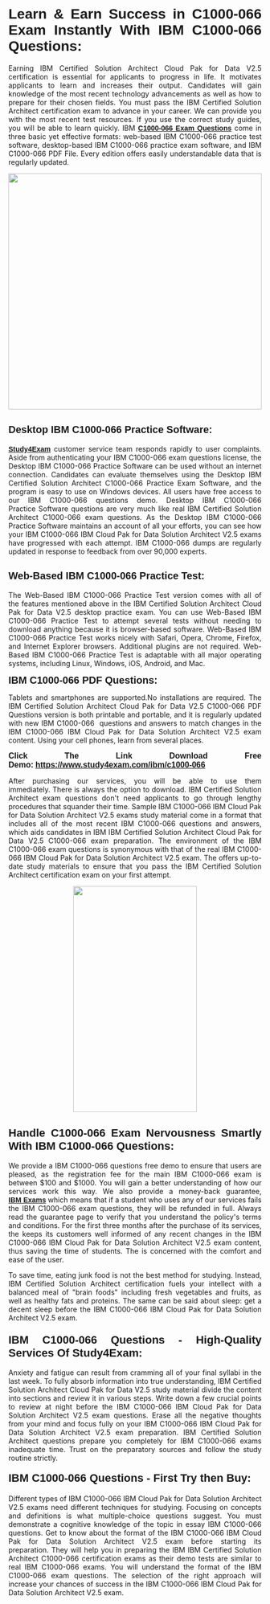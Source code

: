 <h1 style="text-align: justify;"><span style="font-family:Tahoma,Geneva,sans-serif;"><strong>Learn & Earn Success in C1000-066 Exam Instantly With IBM C1000-066 Questions:</strong></span></h1>

<p style="text-align: justify;">Earning IBM Certified Solution Architect Cloud Pak for Data V2.5 certification is essential for applicants to progress in life. It motivates applicants to learn and increases their output. Candidates will gain knowledge of the most recent technology advancements as well as how to prepare for their chosen fields. You must pass the IBM Certified Solution Architect certification exam to advance in your career. We can provide you with the most recent test resources. If you use the correct study guides, you will be able to learn quickly. IBM <a href="https://www.study4exam.com/ibm/c1000-066" target="_blank"><span style="font-family:Tahoma,Geneva,sans-serif;"><strong>C1000-066 Exam Questions</strong></span></a> come in three basic yet effective formats: web-based IBM C1000-066 practice test software, desktop-based IBM C1000-066 practice exam software, and IBM C1000-066 PDF File. Every edition offers easily understandable data that is regularly updated.</p>

<p style="text-align: justify;"><a href="https://www.study4exam.com/ibm/c1000-066" target="_blank"><img alt="" src="https://lh3.googleusercontent.com/pw/AM-JKLVq_oPqfp0-n5zn4yqAoyjjcA2yO-jT5Cm68rj_xPcdsmakSaLzyxJ8unsRMKMdGkmOINvzyM17CwNHdrz3aK03FYcCewHDEYJs7lAvJLcrBifJ5qSpkhSIJgPhz-7dSY7ixq9ev6p4G2ds_VnujUaf=w1366-h530-no?authuser=0" style="width: 100%; height: 470px;" /></a></p>

<h2 style="text-align: justify;"><span style="font-family:Tahoma,Geneva,sans-serif;"><strong><span style="font-size:20px;">Desktop IBM C1000-066 Practice Software:</span></strong></span></h2>

<p style="text-align: justify;"><a href="https://www.study4exam.com/" target="_blank"><span style="font-family:Tahoma,Geneva,sans-serif;"><strong>Study4Exam</strong></span></a> customer service team responds rapidly to user complaints. Aside from authenticating your IBM C1000-066 exam questions license, the Desktop IBM C1000-066 Practice Software can be used without an internet connection. Candidates can evaluate themselves using the Desktop IBM Certified Solution Architect C1000-066 Practice Exam Software, and the program is easy to use on Windows devices. All users have free access to our IBM C1000-066 questions demo. Desktop IBM C1000-066 Practice Software questions are very much like real IBM Certified Solution Architect C1000-066 exam questions. As the Desktop IBM C1000-066 Practice Software maintains an account of all your efforts, you can see how your IBM C1000-066 IBM Cloud Pak for Data Solution Architect V2.5 exams have progressed with each attempt. IBM C1000-066 dumps are regularly updated in response to feedback from over 90,000 experts.</p>

<h2 style="text-align: justify;"><strong><span style="font-family:Tahoma,Geneva,sans-serif;"><span style="font-size:20px;">Web-Based IBM C1000-066 Practice Test:</span></span></strong></h2>

<p style="text-align: justify;">The Web-Based IBM C1000-066 Practice Test version comes with all of the features mentioned above in the IBM Certified Solution Architect Cloud Pak for Data V2.5 desktop practice exam. You can use Web-Based IBM C1000-066 Practice Test to attempt several tests without needing to download anything because it is browser-based software. Web-Based IBM C1000-066 Practice Test works nicely with Safari, Opera, Chrome, Firefox, and Internet Explorer browsers. Additional plugins are not required. Web-Based IBM C1000-066 Practice Test is adaptable with all major operating systems, including Linux, Windows, iOS, Android, and Mac.</p>

<p style="text-align: justify;"><strong><span style="font-family:Tahoma,Geneva,sans-serif;"><span style="font-size:20px;">IBM C1000-066 PDF Questions:</span></span></strong></p>

<p style="text-align: justify;">Tablets and smartphones are supported.No installations are required. The IBM Certified Solution Architect Cloud Pak for Data V2.5 C1000-066 PDF Questions version is both printable and portable, and it is regularly updated with new IBM C1000-066  questions and answers to match changes in the IBM C1000-066 IBM Cloud Pak for Data Solution Architect V2.5 exam content. Using your cell phones, learn from several places.</p>

<p style="text-align: justify;"><strong><span style="font-size:16px;"><span style="font-family:Tahoma,Geneva,sans-serif;">Click The Link Download Free Demo:</span></span></strong> <strong><span style="font-size:16px;"><span style="font-family:Tahoma,Geneva,sans-serif;"><a href="https://www.study4exam.com/ibm/c1000-066" target="_blank">https://www.study4exam.com/ibm/c1000-066</a></span></span></strong></p>

<p style="text-align: justify;">After purchasing our services, you will be able to use them immediately. There is always the option to download. IBM Certified Solution Architect exam questions don't need applicants to go through lengthy procedures that squander their time. Sample IBM C1000-066 IBM Cloud Pak for Data Solution Architect V2.5 exams study material come in a format that includes all of the most recent IBM C1000-066 questions and answers, which aids candidates in IBM IBM Certified Solution Architect Cloud Pak for Data V2.5 C1000-066 exam preparation. The environment of the IBM C1000-066 exam questions is synonymous with that of the real IBM C1000-066 IBM Cloud Pak for Data Solution Architect V2.5 exam. The offers up-to-date study materials to ensure that you pass the IBM Certified Solution Architect certification exam on your first attempt.</p>

<p style="text-align: center;"><a href="https://www.study4exam.com/ibm/c1000-066" target="_blank"><img alt="" src="https://lh3.googleusercontent.com/pw/AM-JKLXfNjhwPiMVy0ctVShSUYpvTBudxxEKSjIvWyQcQ4fkjC7tw4fAHzQCxVumweZ4lZywWu345GH-ksy4ecL_MjJ_HOMVvBbLXRtkP9fACCrcmZAb4vVtcna_wHGfpzNHbsqs91m4DXRGfOMJpFZl-Ci9=w650-h649-no?authuser=0" style="width: 70%; height: 450px;" /></a></p>

<h2 style="text-align: justify;"><strong><span style="font-size:22px;"><span style="font-family:Tahoma,Geneva,sans-serif;">Handle C1000-066 Exam Nervousness Smartly With IBM C1000-066 Questions:</span></span></strong></h2>

<p style="text-align: justify;">We provide a IBM C1000-066 questions free demo to ensure that users are pleased, as the registration fee for the main IBM C1000-066 exam is between $100 and $1000. You will gain a better understanding of how our services work this way. We also provide a money-back guarantee, <a href="https://www.study4exam.com/ibm-exams" target="_blank"><span style="font-family:Tahoma,Geneva,sans-serif;"><strong>IBM Exams</strong></span></a> which means that if a student who uses any of our services fails the IBM C1000-066 exam questions, they will be refunded in full. Always read the guarantee page to verify that you understand the policy's terms and conditions. For the first three months after the purchase of its services, the keeps its customers well informed of any recent changes in the IBM C1000-066 IBM Cloud Pak for Data Solution Architect V2.5 exam content, thus saving the time of students. The is concerned with the comfort and ease of the user.</p>

<p style="text-align: justify;">To save time, eating junk food is not the best method for studying. Instead, IBM Certified Solution Architect certification fuels your intellect with a balanced meal of "brain foods" including fresh vegetables and fruits, as well as healthy fats and proteins. The same can be said about sleep: get a decent sleep before the IBM C1000-066 IBM Cloud Pak for Data Solution Architect V2.5 exam.</p>

<h3 style="text-align: justify;"><span style="font-family:Tahoma,Geneva,sans-serif;"><strong><span style="font-size:22px;">IBM C1000-066 Questions - High-Quality Services Of Study4Exam:</span></strong></span></h3>

<p style="text-align: justify;">Anxiety and fatigue can result from cramming all of your final syllabi in the last week. To fully absorb information into true understanding, IBM Certified Solution Architect Cloud Pak for Data V2.5 study material divide the content into sections and review it in various steps. Write down a few crucial points to review at night before the IBM C1000-066 IBM Cloud Pak for Data Solution Architect V2.5 exam questions. Erase all the negative thoughts from your mind and focus fully on your IBM C1000-066 IBM Cloud Pak for Data Solution Architect V2.5 exam preparation. IBM Certified Solution Architect questions prepare you completely for IBM C1000-066 exams inadequate time. Trust on the preparatory sources and follow the study routine strictly. </p>

<h4 style="text-align: justify;"><span style="font-family:Tahoma,Geneva,sans-serif;"><strong><span style="font-size:22px;">IBM C1000-066 Questions - First Try then Buy:</span></strong></span></h4>

<p style="text-align: justify;">Different types of IBM C1000-066 IBM Cloud Pak for Data Solution Architect V2.5 exams need different techniques for studying. Focusing on concepts and definitions is what multiple-choice questions suggest. You must demonstrate a cognitive knowledge of the topic in essay IBM C1000-066 questions. Get to know about the format of the IBM C1000-066 IBM Cloud Pak for Data Solution Architect V2.5 exam before starting its preparation. They will help you in preparing the IBM IBM Certified Solution Architect C1000-066 certification exams as their demo tests are similar to real IBM C1000-066 exams. You will understand the format of the IBM C1000-066 exam questions. The selection of the right approach will increase your chances of success in the IBM C1000-066 IBM Cloud Pak for Data Solution Architect V2.5 exam.</p>
